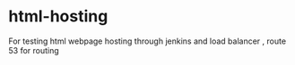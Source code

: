 # html-hosting
For testing html webpage hosting through jenkins and load balancer , route 53 for routing

